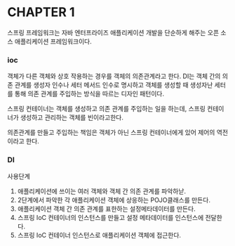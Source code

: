 # CHAPTER 1

스프링 프레임워크는 자바 엔터프라이즈 애플리케이션 개발을 단순하게 해주는 오픈 소스 애플리케이션 프레임워크이다.

### ioc

객체가 다른 객체와 상호 작용하는 경우를 객체의 의존관계라고 한다. DI는 객체 간의 의존 관계를 생성자 인수나 세터 메서드 인수로 명시하고 객체를 생성할 때 생성자난 세터를 통해 의존 관계를 주입하는 방식을 따르는 디자인 패턴이다.

스프링 컨테이너는 객체를 생성하고 의존 관계를 주입하는 일을 하는데, 스프링 컨테이너가 생성하고 관리하는 객체를 빈이라고한다.

의존관계를 만들고 주입하는 책임은 객체가 아닌 스프링 컨테이너에게 있어 제어의 역전이라고 한다.

### DI

사용단계

1. 애플리케이션에 쓰이는 여러 객체와 객체 간 의존 관계를 파악하낟.
2. 2단계에서 파악한 각 애플리케이션 객체에 상응하는 POJO클래스를 만든다.
3. 애플리케이션 객체 간 의존 관계를 표한하는 설정메타데이터를 만든다.
4. 스프링 IoC 컨테이너의 인스턴스를 만들고 설정 메타데이터를 인스턴스에 전달한다.
5. 스프링 IoC 컨테이너 인스턴스로 애플리케이션 객체에 접근한다.